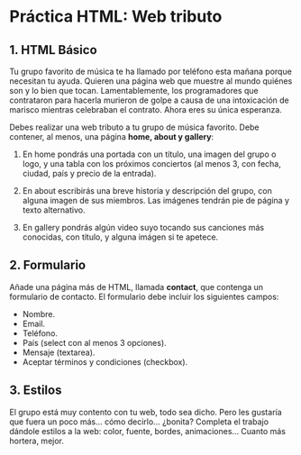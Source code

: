 # Práctica HTML: Web tributo

## 1. HTML Básico
Tu grupo favorito de música te ha llamado por teléfono esta mañana porque necesitan tu ayuda. Quieren una página web que muestre al mundo quiénes son y lo bien que tocan.
Lamentablemente, los programadores que contrataron para hacerla murieron de golpe a causa de una intoxicación de marisco mientras celebraban el contrato. Ahora eres su única esperanza.

Debes realizar una web tributo a tu grupo de música favorito. Debe contener, al menos, una página **home, about y gallery**:

1. En home pondrás una portada con un título, una imagen del grupo o logo, y una tabla con los próximos conciertos (al menos 3, con fecha, ciudad, país y precio de la entrada). 

2. En about escribirás una breve historia y descripción del grupo, con alguna imagen de sus miembros. Las imágenes tendrán pie de página y texto alternativo.

3. En gallery pondrás algún video suyo tocando sus canciones más conocidas, con título, y alguna imágen si te apetece.

## 2. Formulario
Añade una página más de HTML, llamada **contact**, que contenga un formulario de contacto. El formulario debe incluir los siguientes campos:
- Nombre.
- Email.
- Teléfono.
- País (select con al menos 3 opciones).
- Mensaje (textarea).
- Aceptar términos y condiciones (checkbox).

## 3. Estilos
El grupo está muy contento con tu web, todo sea dicho. Pero les gustaría que fuera un poco más... cómo decirlo... ¿bonita? Completa el trabajo dándole estilos a la web: color, fuente, bordes, animaciones... Cuanto más hortera, mejor.